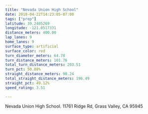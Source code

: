 ```yaml
---
title: "Nevada Union High School"
date: 2018-04-22T14:23:05-07:00
tags: ["prep"]
latitude: 39.2405269
longitude: -121.0517331
distance_meters: 400.00
lap_lanes: 9
home_lanes: 9
surface_type: artificial
surface_color: red
turn_diameter_meters: 64.78
turn_distance_meters: 101.76
total_turn_distance_meters: 203.51
turn_pct: 50.88%
straight_distance_meters: 98.24
total_straight_distance_meters: 196.49
straight_pct: 49.12%
speed_rating: 3.51

---
```


Nevada Union High School. 11761 Ridge Rd, Grass Valley, CA 95945

<!--more-->
